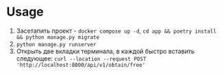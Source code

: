 # Usage

1. Засетапить проект - `docker compose up -d`, `cd app && poetry install && python manage.py migrate`
2. `python manage.py runserver`
3. Открыть две вкладки терминала, в каждой быстро вставить следующее: `curl --location --request POST 'http://localhost:8000/api/v1/obtain/free' `

